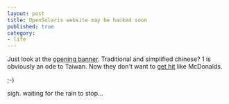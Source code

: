 ```yaml
---
layout: post
title: OpenSolaris website may be hacked soon
published: true
category:
- life
---
```

Just look at the [opening banner](http://www.opensolaris.org/os/). Traditional and simplified chinese? 1 is obviously an ode to Taiwan. Now they don't want to [get hit](http://dailynews.muzi.com/ll/english/1342518.shtml) like McDonalds.  
  
;-)  
  
sigh. waiting for the rain to stop...

